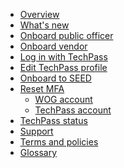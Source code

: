 - [Overview](home)
- [What's new](/whats-new/whats-new.md)
- [Onboard public officer](onboard-public-officers-using-non-se-machines)
- [Onboard vendor](onboard-vendors-to-techpass)
- [Log in with TechPass](access-sgts-services-using-techpass)
- [Edit TechPass profile](edit-profile)
- [Onboard to SEED](onboard-to-seed)
- [Reset MFA](reset-mfa)
  - [WOG account](reset-security-verification-for-wog-account)
  - [TechPass account](reset-techpass-mfa-for-new-device)  
- [TechPass status](techpass-status)
- [Support](/support/overview.md)
- [Terms and policies](terms-and-policies)
- [Glossary](glossary)


<!--
- Onboard public officer
  - [Step 1 Request for TechPass and SEED](step1-request-for-techpass-and-seed-provisioning-as-public-officer)

  -->
